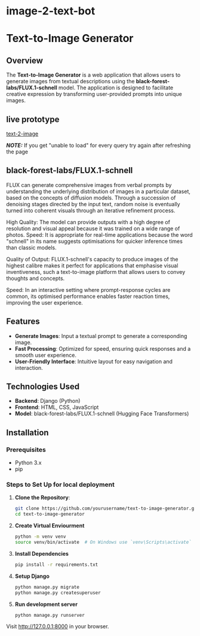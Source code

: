 # image-2-text-bot

# Text-to-Image Generator

## Overview

The **Text-to-Image Generator** is a web application that allows users to generate images from textual descriptions using the **black-forest-labs/FLUX.1-schnell** model. The application is designed to facilitate creative expression by transforming user-provided prompts into unique images.

## live prototype
   [text-2-image](https://image-2-text-bot.vercel.app/)
   
   
   **_NOTE:_** If you get "unable to load" for every query try again after refreshing the page

## black-forest-labs/FLUX.1-schnell
   FLUX can generate comprehensive images from verbal prompts by understanding the underlying distribution of images in a particular dataset, based on the 
   concepts of diffusion models. Through a succession of denoising stages directed by the input text, random noise is eventually turned into coherent visuals 
   through an iterative refinement process.

   High Quality: The model can provide outputs with a high degree of resolution and visual appeal because it was trained on a wide range of photos.
   Speed: It is appropriate for real-time applications because the word "schnell" in its name suggests optimisations for quicker inference times than classic 
   models.

   Quality of Output: FLUX.1-schnell's capacity to produce images of the highest calibre makes it perfect for applications that emphasise visual inventiveness, 
   such a text-to-image platform that allows users to convey thoughts and concepts.

   Speed: In an interactive setting where prompt-response cycles are common, its optimised performance enables faster reaction times, improving the user 
   experience.


## Features

- **Generate Images**: Input a textual prompt to generate a corresponding image.
- **Fast Processing**: Optimized for speed, ensuring quick responses and a smooth user experience.
- **User-Friendly Interface**: Intuitive layout for easy navigation and interaction.

## Technologies Used

- **Backend**: Django (Python)
- **Frontend**: HTML, CSS, JavaScript
- **Model**: black-forest-labs/FLUX.1-schnell (Hugging Face Transformers)

## Installation

### Prerequisites

- Python 3.x
- pip

### Steps to Set Up for local deployment

1. **Clone the Repository**:
   ```bash
   git clone https://github.com/yourusername/text-to-image-generator.git
   cd text-to-image-generator
2. **Create Virtual Enviourment**
   ```bash
   python -m venv venv
   source venv/bin/activate  # On Windows use `venv\Scripts\activate`
3. **Install Dependencies**
   ```bash
   pip install -r requirements.txt
4. **Setup Django**
   ```bash
   python manage.py migrate
   python manage.py createsuperuser
5. **Run development server**
   ```bash
   python manage.py runserver


Visit http://127.0.0.1:8000 in your browser.

